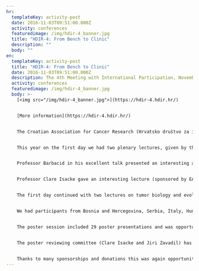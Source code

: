 ```yaml
---
hr:
  templateKey: activity-post
  date: 2016-11-03T09:51:00.000Z
  activity: conferences
  featuredimage: /img/hdir-4_banner.jpg
  title: "HDIR-4: From Bench to Clinic"
  description: ""
  body: ""
en:
  templateKey: activity-post
  title: "HDIR-4: From Bench to Clinic"
  date: 2016-11-03T09:51:00.000Z
  description: The 4th Meeting with International Participation, November 3-4, 2016
  activity: conferences
  featuredimage: /img/hdir-4_banner.jpg
  body: >-
    [<img src="/img/hdir-4_banner.jpg">](https://hdir-4.hdir.hr/)


    [More information](https://hdir-4.hdir.hr/)


    The Croatian Association for Cancer Research (Hrvatsko društvo za istraživanje raka, HDIR) has organized its 4th meeting, HDIR-4, on November 3-4, 2016 in Zagreb, Croatia. This fourth meeting, subtitled ''From Bench to Clinic'', again bought together cancer researchers from basic and translational cancer research.


    This year on the first day we had two plenary lectures, given by the plenary speakers **Mariano Barbacid** (Spain) and **Clare Isacke** (UK), who is EACR Secretary General. Both are excellent experts in their fields (K-Ras and EMT, respectively) in different types of cancer.


    Professor Barbacid in his excellent talk presented an interesting approach with *in vivo* models for mimicking drug intervention in clinics, which could serve as a guide for designing future clinical trials to treat patients carrying K-RAS mutant tumors.


    Professor Clare Isacke gave an interesting lecture (sponsored by EACR) on tumor-stroma crosstalk pathways, focusing on metastasis, treatment resistance and tumor progression in advanced breast cancer.


    The first day continued with two lectures on tumor biology and evolutionary origins of tumors. On the second day the meeting covered main topics divided into four sections: *Signaling Networks in Cancer*, *Cancer Genetics and Epigenetics*, *Cancer Immunology and Diagnostics* and *Targeted Therapies and Drug Resistance*, with eight invited speakers and eight short talks which were selected from the received abstracts. We are happy that many respectable scientists were brought together, devoting their valuable time and knowledge to the success of this Meeting. We had invited speakers from Spain (Mariano Barbacid), UK (Clare Isacke, **Daniele Bergamaschi**, **Jean-Christophe Bourdon**), Austria (**Fritz Aberger**), France (**Miroslav Radman** and **Jiri Zavadil**), Hungary (**Agnes Kittel**), Norway (**Zlatko Dembic**), Serbia (**Karmen Stankov**) and Croatia ( **Tomislav Domazet Lošo, Maja Herak Bosnar**, **Sonja Levanat**); and short talks from Italy (**Vjekoslav Tomaić**, **Yari Ciribilli**), Poland (**Anna M. Czarnecka**) and Croatia (**Nikolina Hanžić**, **Marko Gerić**, **Kata Križić**, **Natalija Dedić Plavetić**, **Višnja Stepanić**). The meeting was closed with a keynote lecture given by Professor Miroslav Radman dedicated to aging and age-related diseases with an overview on malfunctioning proteasomes through comparative studies from DNA repair, replication, mutagenesis, genetic recombination and adaptive evolution, towards evolution of species and carcinogenesis.


    We had participants from Bosnia and Hercegovina, Serbia, Italy, Hungary, France, Poland, Turkey and Croatia, altogether about 80 registered participants from research institutes, universities and medical institutions. Besides, we had about 70 graduate students attending lectures and poster section from Faculty of Pharmacy, Biochemistry and Molecular Biology, Faculty of Science and School of Medicine, all from University of Zagreb.


    The poster session included 29 poster presentations and was opportunity to exchange novel data in oncology research through discussions during lunch break between morning and afternoon sessions. Different aspects of cancer research were covered by the poster presenters – from epidemiology, data analyses, tumour biology, molecular genetics and epigenetics of cancer, including anticancer agents and tumour immunology.


    The poster reviewing committee (Clare Isacke and Jiri Zavadil) has elected three poster awards (sponsored by EACR) which went to **Iva Guberović** (poster “Proprietary Crown Ethers Significantly Inhibit P-glycoprotein Activity”), **Lucija Kovačević** (““Omics”-approach to Investigate Cancer Associated Phenotypic Changes in Hep G2 Cells After Targeted Silencing of AHCY Hydrolase”) and **Margareta Pernar** (“Organometallic Ruthenium Complexes with Triphenylphosphane Amino Acid Bioconjugates as Possible Anticancer Compounds”), all three from Croatia.


    Thanks to many sponsorships and donations this was again opportunity to highlight the important role of both basic and clinical cancer research. Feedback from attendees was supportive to continue with such meetings again because they are a valuable opportunity for integrating basic and clinical studies, to promote translational research and to promote main aims of HDIR.
---
```

